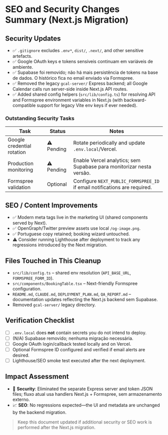 # SEO and Security Changes Summary (Next.js Migration)

## Security Updates
- ✅ `.gitignore` excludes `.env*`, `dist/`, `.next/`, and other sensitive artefacts.
- ✅ Google OAuth keys e tokens sensíveis continuam em variáveis de ambiente.
- ✅ Supabase foi removido; não há mais persistência de tokens na base de dados. O histórico fica no email enviado via Formspree.
- ✅ Removed the legacy `gcal-server/` Express backend; all Google Calendar calls run server-side inside Next.js API routes.
- ✅ Added shared config helpers (`src/lib/config.ts`) for resolving API and Formspree environment variables in Next.js (with backward-compatible support for legacy Vite env keys if ever needed).

### Outstanding Security Tasks
| Task | Status | Notes |
| --- | --- | --- |
| Google credential rotation | ⚠️ Pending | Rotate periodically and update `.env.local`/Vercel.
| Production monitoring | ⚠️ Pending | Enable Vercel analytics; sem Supabase para monitorizar nesta versão.
| Formspree validation | Optional | Configure `NEXT_PUBLIC_FORMSPREE_ID` if email notifications are required.

## SEO / Content Improvements
- ✅ Modern meta tags live in the marketing UI (shared components served by Next).
- ✅ OpenGraph/Twitter preview assets use local `/og-image.png`.
- ✅ Portuguese copy retained; booking wizard untouched.
- ⚠️ Consider running Lighthouse after deployment to track any regressions introduced by the Next migration.

## Files Touched in This Cleanup
- `src/lib/config.ts` – shared env resolution (`API_BASE_URL`, `FORMSPREE_FORM_ID`).
- `src/components/BookingTable.tsx` – Next-friendly Formspree configuration.
- `README.md`, `CLAUDE.md`, `DEPLOYMENT_PLAN.md`, `QA_REPORT.md` – documentation updates reflecting the Next.js backend sem Supabase.
- Removed `gcal-server/` legacy directory.

## Verification Checklist
- [ ] `.env.local` does **not** contain secrets you do not intend to deploy.
- [ ] (N/A) Supabase removido; nenhuma migração necessária.
- [ ] Google OAuth login/callback tested locally and on Vercel.
- [ ] Optional Formspree ID configured and verified if email alerts are desired.
- [ ] Lighthouse/SEO smoke test executed after the next deployment.

## Impact Assessment
- 🔐 **Security**: Eliminated the separate Express server and token JSON files; fluxo atual usa handlers Next.js + Formspree, sem armazenamento externo.
- 📈 **SEO**: No regressions expected—the UI and metadata are unchanged by the backend migration.

> Keep this document updated if additional security or SEO work is performed after the Next.js migration.
